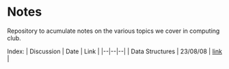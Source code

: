 # Notes
Repository to acumulate notes on the various topics we cover in computing club.

Index:
| Discussion | Date | Link |
|--|--|--|
| Data Structures | 23/08/08 | [link](https://github.com/ippp-computing-club/notes/tree/main/data_structures) |
